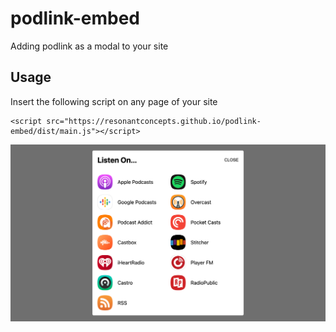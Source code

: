 # podlink-embed
Adding podlink as a modal to your site

## Usage
Insert the following script on any page of your site 
```
<script src="https://resonantconcepts.github.io/podlink-embed/dist/main.js"></script>
```

<picture>
  <source media="(prefers-color-scheme: dark)" srcset="demo-dark.png">
  <source media="(prefers-color-scheme: light)" srcset="demo-light.png">
  <img alt="demo image" src="demo-light.png">
</picture>
